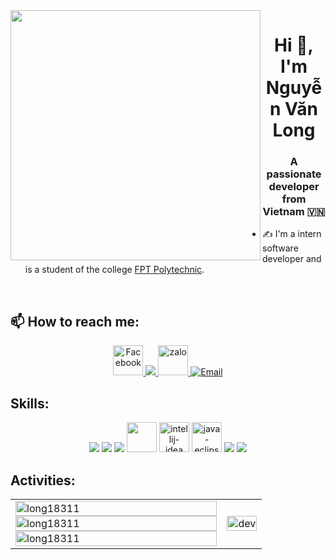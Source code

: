 <img align="left" width="400" src="https://github.githubassets.com/images/modules/profile/profile-first-repo.svg">
<h1 align="center">Hi 👋, I'm Nguyễn Văn Long</h1>
<p align="center">
  <h3 align="center">A passionate developer from Vietnam 🇻🇳 </h3>
</p>


- ✍ I'm a intern software developer and is a student of the college [FPT Polytechnic](https://caodang.fpt.edu.vn/).

<br />

## 📫 How to reach me:


<p align="center">
  
  </a>
  <a href="https://www.facebook.com/profile.php?id=100037310226592" alt="Facebook">
    <img width="48" height="48" src="https://img.icons8.com/fluent/48/000000/facebook-new.png" alt="Facebook" target="_blank" />
  </a> 
  <a href="https://github.com/long18311" alt="Github">
    <img src="https://img.icons8.com/fluent/48/000000/github.png"/>
  </a> 
  <a href="http://zaloapp.com/qr/p/5ijxvsg4dv98" alt="Zalo">
    <img width="48" height="48" src="https://img.icons8.com/color/48/zalo.png" alt="zalo"/>
  </a>
  </a>
  <a href="mailto:vanlongnguyen2405@gmail.com" alt="Email">
    <img src="https://img.icons8.com/fluent/48/000000/mailing.png" alt="Email"/>
  </a>
</p>

## Skills:
<p align="center">
  <img src="https://img.icons8.com/color/48/000000/microsoft-sql-server.png"/>
  <img src="https://img.icons8.com/color/48/000000/mysql-logo.png"/>
  <img src="https://img.icons8.com/fluent/48/000000/github.png"/>
  <img width="48" height="48"   src="https://upload.wikimedia.org/wikipedia/commons/9/98/Apache_NetBeans_Logo.svg"/>
  <img width="48" height="48" src="https://img.icons8.com/color/48/intellij-idea.png" alt="intellij-idea"/>
  <img width="48" height="48" src="https://img.icons8.com/officel/80/java-eclipse.png" alt="java-eclipse"/>
  <img src="https://img.icons8.com/color/48/000000/visual-studio-code-2019.png"/>
  <img src="https://img.icons8.com/color/48/null/visual-studio--v2.png"/>
</p>

## Activities:

<table style="width:100%;">
  <tr>
    <td>
      <img src="https://github-readme-stats.vercel.app/api/top-langs/?username=long18311&theme=radical&hide_border=false&include_all_commits=false&count_private=false&layout=compact" alt="long18311" width="100%"/>
      <img src="https://github-readme-streak-stats.herokuapp.com/?user=long18311&theme=radical&hide_border=false" alt="long18311" width="100%"/>
      <img src="https://github-readme-stats.vercel.app/api?username=long18311&theme=radical&hide_border=false&include_all_commits=false&count_private=false" alt="long18311" width="100%"/>
    </td>
    <td>
      <p align="center"> 
        <img src="https://cdn.dribbble.com/users/1059583/screenshots/4171367/coding-freak.gif" alt="dev" width="100%"/>
      </p>
    </td>
  </tr>
</table>

